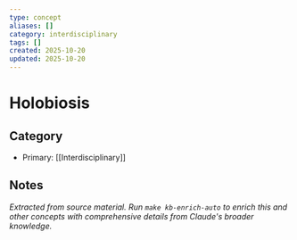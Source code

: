 ```yaml
---
type: concept
aliases: []
category: interdisciplinary
tags: []
created: 2025-10-20
updated: 2025-10-20
---
```


# Holobiosis

## Category

- Primary: [[Interdisciplinary]]

## Notes

*Extracted from source material. Run `make kb-enrich-auto` to enrich this and other concepts with comprehensive details from Claude's broader knowledge.*
